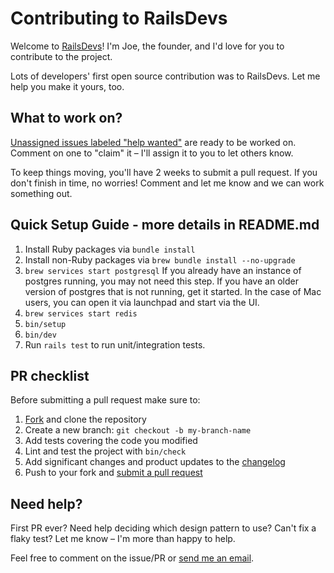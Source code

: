 # Contributing to RailsDevs

Welcome to [RailsDevs](https://railsdevs.com)! I'm Joe, the founder, and I'd love for you to contribute to the project.

Lots of developers' first open source contribution was to RailsDevs. Let me help you make it yours, too.

## What to work on?

[Unassigned issues labeled "help wanted"](https://github.com/joemasilotti/railsdevs.com/issues?q=is%3Aissue+is%3Aopen+no%3Aassignee+label%3A%22help+wanted%22) are ready to be worked on. Comment on one to "claim" it – I'll assign it to you to let others know.

To keep things moving, you'll have 2 weeks to submit a pull request. If you don't finish in time, no worries! Comment and let me know and we can work something out.

## Quick Setup Guide - more details in README.md

1. Install Ruby packages via `bundle install`
2. Install non-Ruby packages via `brew bundle install --no-upgrade`
3. `brew services start postgresql`  If you already have an instance of postgres running, you may not need this step. If you have an older version of postgres that is not running, get it started. In the case of Mac users, you can open it via launchpad and start via the UI.
4. `brew services start redis`
5. `bin/setup`
6. `bin/dev`
7. Run `rails test` to run unit/integration tests.

## PR checklist

Before submitting a pull request make sure to:


1. [Fork](https://github.com/joemasilotti/railsdevs.com/fork) and clone the repository
2. Create a new branch: `git checkout -b my-branch-name`
3. Add tests covering the code you modified
4. Lint and test the project with `bin/check`
5. Add significant changes and product updates to the [changelog](CHANGELOG.md)
6. Push to your fork and [submit a pull request](https://github.com/joemasilotti/railsdevs.com/compare)

## Need help?

First PR ever? Need help deciding which design pattern to use? Can't fix a flaky test? Let me know – I'm more than happy to help.

Feel free to comment on the issue/PR or [send me an email](mailto:joe@masilotti.com).
